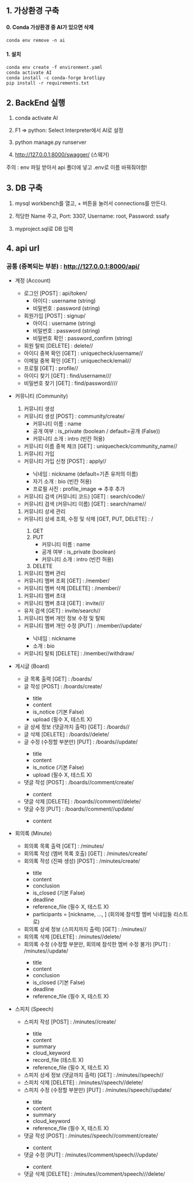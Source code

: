 ## 1. 가상환경 구축

#### 0. Conda 가상환경 중 AI가 있으면 삭제

```
conda env remove -n ai
```



#### 1. 설치

```
conda env create -f environment.yaml
conda activate AI
conda install -c conda-forge brotlipy
pip install -r requirements.txt
```



## 2. BackEnd 실행

1. conda activate AI

2. F1 => python: Select Interpreter에서 AI로 설정

3. python manage.py runserver

4. http://127.0.0.1:8000/swagger/ (스웨거)

주의 : env 파일 받아서 api 폴더에 넣고 .env로 이름 바꿔줘야함!



## 3. DB 구축

1. mysql workbench를 열고, + 버튼을 눌러서 connections를 만든다.

2. 적당한 Name 주고, Port: 3307, Username: root, Password: ssafy

3. myproject.sql로 DB 입력



## 4. api url

### 공통 (중복되는 부분) : http://127.0.0.1:8000/api/

- 계정 (Account)

  - 로그인 [POST] : api/token/
    - 아이디 : username (string)
    - 비밀번호 : password (string)
  - 회원가입 [POST] : signup/
    - 아이디 : username (string)
    - 비밀번호 : password (string)
    - 비밀번호 확인 : password_confirm (string)
  - 회원 탈퇴 [DELETE] : delete/<str : username>/
  - 아이디 중복 확인 [GET] : uniquecheck/username/<str : username>/
  - 이메일 중복 확인 [GET] : uniquecheck/email/<str : email>/
  - 프로필 [GET] : profile/<str : username>/
  - 아이디 찾기 [GET] : find/username/<str : email>/<str : name>/
  - 비밀번호 찾기 [GET] : find/password/<str : username>/<str : email>/<str : name>/




- 커뮤니티 (Community)

  1. 커뮤니티 생성

  - 커뮤니티 생성 [POST] : community/create/
    - 커뮤니티 이름 : name
    - 공개 여부 : is_private (boolean / default=공개 (False))
    - 커뮤니티 소개 : intro (빈칸 허용)
  - 커뮤니티 이름 중복 체크 [GET] : uniquecheck/community_name/<str : community_name>/

  1. 커뮤니티 가입

  - 커뮤니티 가입 신청 [POST] : apply/<int : community_pk>/
    - 닉네임 : nickname (default=기존 유저의 이름)
    - 자기 소개 : bio (빈칸 허용)
    - 프로필 사진 : profile_image ⇒ 추후 추가
  - 커뮤니티 검색 (커뮤니티 코드) [GET] : search/code/<str : code>/
  - 커뮤니티 검색 (커뮤니티 이름) [GET] : search/name/<str : keyword>/

  1. 커뮤니티 상세 관리

  - 커뮤니티 상세 조회, 수정 및 삭제 [GET, PUT, DELETE] : <int : community_pk>/
    1. GET
    2. PUT
       - 커뮤니티 이름 : name
       - 공개 여부 : is_private (boolean)
       - 커뮤니티 소개 : intro (빈칸 허용)
    3. DELETE

  1. 커뮤니티 멤버 관리

  - 커뮤니티 멤버 조회 [GET] : <int : community_pk>/member/
  - 커뮤니티 멤버 삭제 [DELETE] : <int : community_pk>/member/<int : member_pk>/

  1. 커뮤니티 멤버 초대

  - 커뮤니티 멤버 초대 [GET] : invite/<int : community_pk>/<int : user_pk>/
  - 유저 검색 [GET] : invite/search/<str : keyword>/

  1. 커뮤니티 멤버 개인 정보 수정 및 탈퇴

  - 커뮤니티 멤버 개인 수정 [PUT] : <int : community_pk>/member/<int : member_pk>/update/
    - 닉네임 : nickname
    - 소개 : bio
  - 커뮤니티 탈퇴 [DELETE] : <int : community_pk>/member/<int : member_pk>/withdraw/




- 게시글 (Board)

  - 글 목록 출력 [GET] : <int : community_pk>/boards/
  - 글 작성 [POST] : <int : community_pk>/boards/create/
    - title
    - content
    - is_notice (기본 False)
    - upload (필수 X, 테스트 X)
  - 글 상세 정보 (댓글까지 출력) [GET] : <int : community_pk>/boards/<int : board_pk>/
  - 글 삭제 [DELETE] : <int : community_pk>/boards/<int : board_pk>/delete/
  - 글 수정 (수정할 부분만) [PUT] : <int : community_pk>/boards/<int : board_pk>/update/
    - title
    - content
    - is_notice (기본 False)
    - upload (필수 X, 테스트 X)
  - 댓글 작성 [POST] : <int : community_pk>/boards/<int : board_pk>/comment/create/
    - content
  - 댓글 삭제 [DELETE] : <int : community_pk>/boards/<int : board_pk>/comment/<int : comment_pk>/delete/
  - 댓글 수정 [PUT] : <int : community_pk>/boards/<int : board_pk>/comment/<int : comment_pk>/update/
    - content




- 회의록 (Minute)

  - 회의록 목록 출력 [GET] : <int : community_pk>/minutes/
  - 회의록 작성 (멤버 목록 호출) [GET] : <int : community_pk>/minutes/create/
  - 회의록 작성 (진짜 생성) [POST] : <int : community_pk>/minutes/create/
    - title
    - content
    - conclusion
    - is_closed (기본 False)
    - deadline
    - reference_file (필수 X, 테스트 X)
    - participants = [nickname, ..., ] (회의에 참석할 멤버 닉네임들 리스트로)
  - 회의록 상세 정보 (스피치까지 출력) [GET] : <int : community_pk>/minutes/<int : minute_pk>/
  - 회의록 삭제 [DELETE] : <int : community_pk>/minutes/<int : minute_pk>/delete/
  - 회의록 수정 (수정할 부분만, 회의에 참석한 멤버 수정 불가) [PUT] : <int : community_pk>/minutes/<int : minute_pk>/update/
    - title
    - content
    - conclusion
    - is_closed (기본 False)
    - deadline
    - reference_file (필수 X, 테스트 X)




- 스피치 (Speech)

  - 스피치 작성 [POST] : <int : community_pk>/minutes/<int : minute_pk>/create/
    - title
    - content
    - summary
    - cloud_keyword
    - record_file (테스트 X)
    - reference_file (필수 X, 테스트 X)
  - 스피치 상세 정보 (댓글까지 출력) [GET] : <int : community_pk>/minutes/<int : minute_pk>/speech/<int : speech_pk>/
  - 스피치 삭제 [DELETE] : <int : community_pk>/minutes/<int : minute_pk>/speech/<int : speech_pk>/delete/
  - 스피치 수정 (수정할 부분만) [PUT] : <int : community_pk>/minutes/<int : minute_pk>/speech/<int : speech_pk>/update/
    - title
    - content
    - summary
    - cloud_keyword
    - reference_file (필수 X, 테스트 X)
  - 댓글 작성 [POST] : <int : community_pk>/minutes/<int : minute_pk>/speech/<int : speech_pk>/comment/create/
    - content
  - 댓글 수정 [PUT] : <int : community_pk>/minutes/<int : minute_pk>/comment/speech/<int : speech_pk>/<int : comment_pk>/update/
    - content
  - 댓글 삭제 [DELETE] : <int : community_pk>/minutes/<int : minute_pk>/comment/speech/<int : speech_pk>/<int : comment_pk>/delete/
